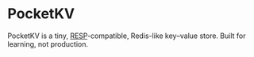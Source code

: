 # PocketKV

PocketKV is a tiny, [RESP](https://redis.io/docs/latest/develop/reference/protocol-spec/)-compatible, Redis-like key–value store. Built for learning, not production.
